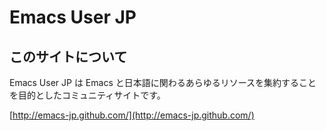 # Emacs User JP

## このサイトについて
Emacs User JP は Emacs と日本語に関わるあらゆるリソースを集約することを目的としたコミュニティサイトです。

[http://emacs-jp.github.com/](http://emacs-jp.github.com/)

